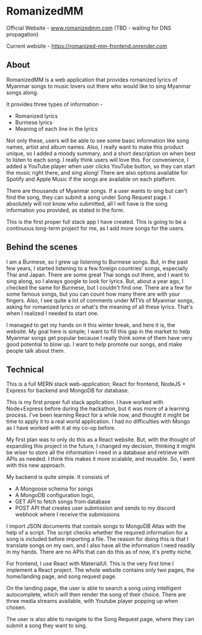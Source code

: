 # RomanizedMM
Official Website - www.romanizedmm.com (TBD - waiting for DNS propagation)

Current website - https://romanized-mm-frontend.onrender.com
## About
RomanizedMM is a web application that provides romanized lyrics of Myanmar songs to 
music lovers out there who would like to sing Myanmar songs along. 

It provides three types of information -
* Romanized lyrics
* Burmese lyrics
* Meaning of each line in the lyrics

Not only these, users will be able to see some basic information like song names,
artist and album names. Also, I really want to make this product unique, so I added a moody summary, and a short description on when best to listen to each song. I really think
users will love this. For convenience, I added a YouTube player when user clicks YouTube button, so they can start the music right there, and sing along! There are also options available for Spotify
and Apple Music if the songs are available on each platform.

There are thousands of Myanmar songs. If a user wants to sing but can't find the song, they can submit a song under Song Request page. I absolutely will not know who submitted,
all I will have is the song information you provided, as stated in the form. 

This is the first proper full stack app I have created. This is going to be a continuous long-term project for me, as 
I add more songs for the users. 

## Behind the scenes

I am a Burmese, so I grew up listening to Burmese songs. But, in the past few years, I started listening to a few foreign countries' songs, especially Thai and Japan.
There are some great Thai songs out there, and I want to sing along, so I always google to look for lyrics. But, about a year ago, I checked the same for Burmese, 
but I couldn't find one. There are a few for some famous songs, but you can count how many there are with your fingers. Also, I see quite a lot of comments under MTVs of 
Myanmar songs, asking for romanized lyrics or what's the meaning of all these lyrics. That's when I realized I needed to start one.

I managed to get my hands on it this winter break, and here it is, the website. My goal here is simple; I want to fill this gap in the market to help Myanmar songs get popular 
because I really think some of them have very good potential to blow up. I want to help promote our songs, and make people talk about them.

## Technical

This is a full MERN stack web-application; React for frontend, NodeJS + Express for backend and MongoDB for database. 

This is my first proper full stack application. I have worked with Node+Express before during the hackathon, but it was more of a learning process.
I've been learning React for a while now, and thought it might be time to apply it to a real world application. I had no difficulties with Mongo
as I have worked with it at my co-op before.

My first plan was to only do this as a React website. But, with the thought of expanding this project in the future, I changed my decision,
thinking it might be wiser to store all the information I need in a database and retrieve with APIs as needed. I think this makes it more scalable,
and reusable. So, I went with this new approach.

My backend is quite simple. It consists of 
* A Mongoose schema for songs
* A MongoDB configuration logic, 
* GET API to fetch songs from database
* POST API that creates user submission and sends to my discord webhook where I receive the submissions

I import JSON documents that contain songs to MongoDB Atlas with the help of a script. 
The script checks whether the required information for a song is included before importing a file. 
The reason for doing this is that I translate songs on my own, and I also have all the information I need readily in my hands. There are no APIs that can do this as of now, it's pretty niche.

For frontend, I use React with MaterialUI. This is the very first time I implement a React project. 
The whole website contains only two pages, the home/landing page, and song request page. 

On the landing page, the user is able to search a song using intelligent autocomplete, which will then
render the song of their choice. There are three media streams available, with Youtube player popping up when chosen.

The user is also able to navigate to the Song Request page, where they can submit a song they want to sing. 


